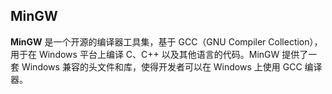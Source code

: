 ## MinGW

**MinGW** 是一个开源的编译器工具集，基于 GCC（GNU Compiler Collection），用于在 Windows 平台上编译 C、C++ 以及其他语言的代码。MinGW 提供了一套 Windows 兼容的头文件和库，使得开发者可以在 Windows 上使用 GCC 编译器。
